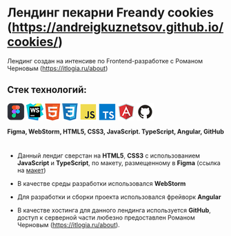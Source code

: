 # Лендинг пекарни Freandy cookies (https://andreigkuznetsov.github.io/cookies/)
Лендинг создан на интенсиве по Frontend-разработке с Романом Черновым (https://itlogia.ru/about)

## Стек технологий:

![Firma](/img/figma.png) ![WebStorm](/img/ws.png) ![HTML5](/img/html.png) ![CSS](/img/css.png) ![JavaScript](/img/js.png) ![TypeScript](/img/ts.png) ![Angular](/img/angular.png) ![GitHub](/img/Github.png)

<b>Figma, WebStorm, HTML5, CSS3, JavaScript. TypeScript, Angular, GitHub</b>
#
- Данный лендиг сверстан на <b>HTML5</b>, <b>CSS3</b> с использованием <b>JavaScript</b> и <b>TypeScript</b>, по макету, размещенному в <b>Figma</b> (ссылка на [макет](https://www.figma.com/design/sLrERC1sg0zzf3Cpb0WE6D/landing?node-id=0-3&t=ng4awCCeARYvjBf0-0))

- В качестве среды разработки использовался <b>WebStorm</b>

- Для разработки и сборки проекта использовался фрейворк <b>Angular</b>

- В качестве хостинга для данного лендинга используется <b>GitHub</b>, доступ к серверной части любезно предоставлен Романом Черновым (https://itlogia.ru/about).
